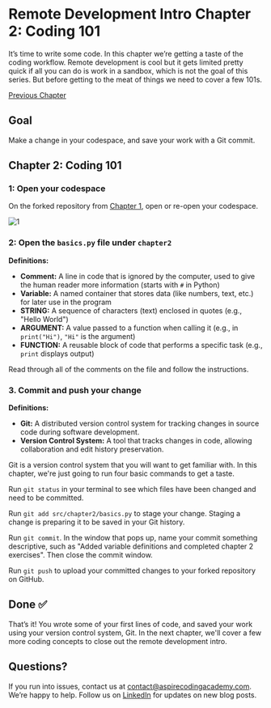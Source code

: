 # Remote Development Intro Chapter 2: Coding 101

It’s time to write some code. In this chapter we’re getting a taste of the coding workflow. Remote development is cool but it gets limited pretty quick if all you can do is work in a sandbox, which is not the goal of this series. But before getting to the meat of things we need to cover a few 101s.

[Previous Chapter](https://aspirecodingacademy.com/blog/remote-development-intro-1/)

## Goal

Make a change in your codespace, and save your work with a Git commit.

## Chapter 2: Coding 101

### 1: Open your codespace

On the forked repository from [Chapter 1](https://aspirecodingacademy.com/blog/remote-development-intro-1/), open or re-open your codespace.

![1](./assets/screenshots/1.png)

### 2: Open the `basics.py` file under `chapter2`

**Definitions:**

-   **Comment:** A line in code that is ignored by the computer, used to give the human reader more information (starts with `#` in Python)
-   **Variable:** A named container that stores data (like numbers, text, etc.) for later use in the program
-   **STRING:** A sequence of characters (text) enclosed in quotes (e.g., "Hello World")
-   **ARGUMENT:** A value passed to a function when calling it (e.g., in `print("Hi")`, `"Hi"` is the argument)
-   **FUNCTION:** A reusable block of code that performs a specific task (e.g., `print` displays output)

Read through all of the comments on the file and follow the instructions.

### 3. Commit and push your change

**Definitions:**

-   **Git:** A distributed version control system for tracking changes in source code during software development.
-   **Version Control System:** A tool that tracks changes in code, allowing collaboration and edit history preservation.

Git is a version control system that you will want to get familiar with. In this chapter, we're just going to run four basic commands to get a taste.

Run `git status` in your terminal to see which files have been changed and need to be committed.

Run `git add src/chapter2/basics.py` to stage your change. Staging a change is preparing it to be saved in your Git history.

Run `git commit`. In the window that pops up, name your commit something descriptive, such as "Added variable definitions and completed chapter 2 exercises". Then close the commit window.

Run `git push` to upload your committed changes to your forked repository on GitHub.

## Done ✅

That’s it! You wrote some of your first lines of code, and saved your work using your version control system, Git. In the next chapter, we'll cover a few more coding concepts to close out the remote development intro.

## Questions?

If you run into issues, contact us at contact@aspirecodingacademy.com. We’re happy to help. Follow us on [LinkedIn](https://www.linkedin.com/company/aspire-coding-academy/) for updates on new blog posts.
